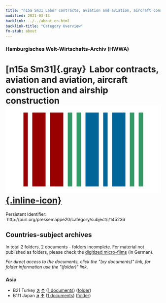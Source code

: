 ```yaml
---
title: "n15a Sm31 Labor contracts, aviation and aviation, aircraft construction and airship construction"
modified: 2021-03-13
backlink: ../../about.en.html
backlink-title: "Category Overview"
fn-stub: about
---
```


### Hamburgisches Welt-Wirtschafts-Archiv (HWWA)

# [n15a Sm31]{.gray}&#8201; Labor contracts, aviation and aviation, aircraft construction and airship construction &#160; [![Wikidata](/images/Wikidata-logo.svg "Wikidata"){.inline-icon}](http://www.wikidata.org/entity/Q104710830)

<div class="hint">Persistent Identifier: `http://purl.org/pressemappe20/category/subject/i/145236`</div>







## Countries-subject archives





In total 2 folders, 2 documents - folders incomplete.
For material not published as folders, please check the [digitized micro-films](/film/h1_sh.de.html) (in German).

_For direct access to the documents, click the "(xy documents)" link, for folder information use the "(folder)" link._



### Asia

- B21 Turkey [**&nearr;**](../../../geo/i/141111/about.en.html "Turkey (all folders)") [**&uarr;**](../../../geo/about.en.html#B21 "Country category system") (<a href="https://pm20.zbw.eu/iiifview/folder/sh/141111,145236" title="about: Turkey : Labor contracts, aviation and aviation, aircraft construction and airship construction" target="_blank">1 documents</a>) ([folder](../../../../folder/sh/1411xx/141111/1452xx/145236/about.en.html))
- B111 Japan [**&nearr;**](../../../geo/i/141272/about.en.html "Japan (all folders)") [**&uarr;**](../../../geo/about.en.html#B111 "Country category system") (<a href="https://pm20.zbw.eu/iiifview/folder/sh/141272,145236" title="about: Japan : Labor contracts, aviation and aviation, aircraft construction and airship construction" target="_blank">1 documents</a>) ([folder](../../../../folder/sh/1412xx/141272/1452xx/145236/about.en.html))









